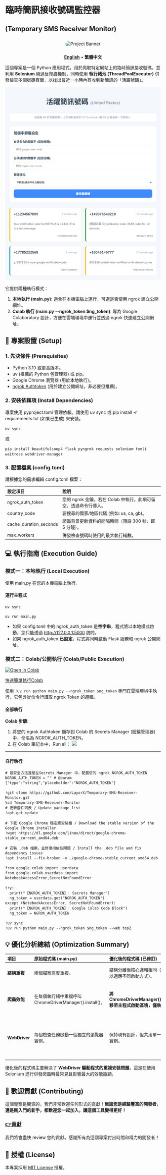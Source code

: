 # **臨時簡訊接收號碼監控器**
(Temporary SMS Receiver Monitor)
---

<div align="center">

<img src="https://i.meee.com.tw/ikqBwaY.jpg" alt="Project Banner" style="border-radius: 10px; margin-top: 10px; margin-bottom: 10px;width: 300px; height: 300px;">

</div>


<p align="center">  
<a href="./README.en.md"><strong>English</strong></a> •  
<strong>繁體中文</strong>  
</p>

這個專案是一個 Python 應用程式，用於爬取特定網站上的臨時簡訊接收號碼，並利用 **Selenium** 繞過反爬蟲機制，同時使用 **執行緒池 (ThreadPoolExecutor)** 併發檢查多個號碼頁面，以找出最近一小時內有收到新簡訊的「活躍號碼」。

![Demo GIF](demo.png)

它提供兩種執行模式：

1. **本地執行 (main.py)**: 適合在本機電腦上運行，可選是否使用 ngrok 建立公開網址。  
2. **Colab 執行 (main.py --ngrok_token $ng_token)**: 專為 Google Colaboratory 設計，方便在雲端環境中運行並透過 ngrok 快速建立公開網址。

## **🚀 專案設置 (Setup)**

### **1\. 先決條件 (Prerequisites)**

* Python 3.10 或更高版本。  
* uv (推薦的 Python 包管理器) 或 pip。  
* Google Chrome 瀏覽器 (用於本地執行)。  
* [ngrok Authtoken](https://dashboard.ngrok.com/get-started/your-authtoken) (用於建立公開網址，非必要但推薦)。

### **2\. 安裝依賴項 (Install Dependencies)**

專案使用 pyproject.toml 管理依賴。請使用 uv sync 或 pip install \-r requirements.txt (如果已生成) 來安裝。

`uv sync`

或  

`pip install beautifulsoup4 flask pyngrok requests selenium tomli waitress webdriver-manager`

### **3\. 配置檔案 (config.toml)**

請根據您的需求編輯 config.toml 檔案：

| 設定項目 | 說明 |
| :---- | :---- |
| ngrok\_auth\_token | 您的 ngrok 金鑰。若在 Colab 中執行，此項可留空，透過命令行傳入。 |
| country\_code | 要搜尋的國家/地區代碼 (例如: us, ca, gb)。 |
| cache\_duration\_seconds | 爬蟲背景更新資料的間隔時間（預設 300 秒，即 5 分鐘）。 |
| max\_workers | 併發檢查號碼時使用的最大執行緒數。 |

## **💻 執行指南 (Execution Guide)**

### **模式一：本地執行 (Local Execution)**

使用 main.py 在您的本機電腦上執行。

#### 運行主程式  
`uv sync`

`uv run main.py`

* 如果 config.toml 中的 ngrok\_auth\_token 是**空字串**，程式將以本地模式啟動，您只能透過 http://127.0.0.1:5000 訪問。  
* 如果 ngrok\_auth\_token **已設定**，程式將同時啟動 Flask 服務和 ngrok 公開網址。

### **模式二：Colab/公開執行 (Colab/Public Execution)**

<a href="https://colab.research.google.com/github/LayorX/Temporary-SMS-Receiver-Monitor/blob/master/Temporary_SMS_Receiver_Monitor.ipynb" target="_blank"><img src="https://colab.research.google.com/assets/colab-badge.svg" alt="Open In Colab"/></a>

[快速簡單執行Colab](/Temporary_SMS_Receiver_Monitor.ipynb)

使用 `!uv run python main.py --ngrok_token $ng_token` 專門在雲端環境中執行，它包含從命令行讀取 ngrok Token 的邏輯。
#### 全部執行
**Colab 步驟:**

1. 將您的 ngrok Authtoken 儲存到 Colab 的 Secrets Manager (密鑰管理器) 中，命名為 NGROK\_AUTH\_TOKEN。  
2. 在 Colab 筆記本中，Run all：
![](https://i.meee.com.tw/zlunIT2.png)

---

#### 自行執行
```
# 最安全方法還是在Secrets Manager 中，配置您的 ngrok NGROK_AUTH_TOKEN
NGROK_AUTH_TOKEN = "" # @param {"type":"string","placeholder":"NGROK_AUTH_TOKEN"}

!git clone https://github.com/LayorX/Temporary-SMS-Receiver-Monitor.git
%cd Temporary-SMS-Receiver-Monitor
# 更新套件列表 / Update package list
!apt-get update

# 下載 Google Chrome 穩定版安裝檔 / Download the stable version of the Google Chrome installer
!wget https://dl.google.com/linux/direct/google-chrome-stable_current_amd64.deb

# 安裝 .deb 檔案，並修復相依性問題 / Install the .deb file and fix dependency issues
!apt install --fix-broken -y ./google-chrome-stable_current_amd64.deb

from google.colab import userdata
from google.colab.userdata import NotebookAccessError,SecretNotFoundError

try:
  print("【NGROK_AUTH_TOKEN】: Secrets Manager")
  ng_token = userdata.get("NGROK_AUTH_TOKEN")
except (NotebookAccessError, SecretNotFoundError):
  print("【NGROK_AUTH_TOKEN】: Google Colab Code Block")
  ng_token = NGROK_AUTH_TOKEN

!uv sync
!uv run python main.py --ngrok_token $ng_token --web top2
```

## **💡 優化分析總結 (Optimization Summary)**

| 項目 | 原始程式碼 (main.py) | 優化後的程式碼 (已修訂) | 效益 |
| :---- | :---- | :---- | :---- |
| **結構重複** | 兩個檔案高度重複。 | 結構分離但核心邏輯相同（保留分離以適應不同啟動方式）。 | **清晰度維持**，未來可進一步重構。 |
| **爬蟲效能** | 在每個執行緒中重複呼叫 ChromeDriverManager().install()。 | **將 ChromeDriverManager().install() 移至主程式啟動區塊，僅執行一次。** | **極大提升啟動速度和爬蟲效率**，避免數十次重複的驅動程式檢查和設定。 |
| **WebDriver** | 每個檢查任務啟動一個獨立的瀏覽器實例。 | 保持現有設計，但共用單一 Service 實例。 | 這是 Selenium 併發的標準模式，但應留意 **MAX\_WORKERS** 的設定，數值過高仍可能耗盡系統資源。 |

優化後的程式碼主要解決了 **WebDriver 驅動程式的重複安裝問題**，這是在使用 Selenium 進行併發爬蟲時最常見且影響最大的效能瓶頸。

## **💖 歡迎貢獻 (Contributing)**

這個專案是開源的，我們非常歡迎任何形式的貢獻！**無論您是經驗豐富的開發者，還是剛入門的新手，都歡迎您一起加入，讓這個工具變得更好！**

### [**👉貢獻**](./CONTRIBUTING.md) 


我們將會盡快 review 您的貢獻。感謝所有為這個專案付出時間和精力的開發者！

## **📄 授權 (License)**

本專案採用 [MIT License](./LICENSE) 授權。